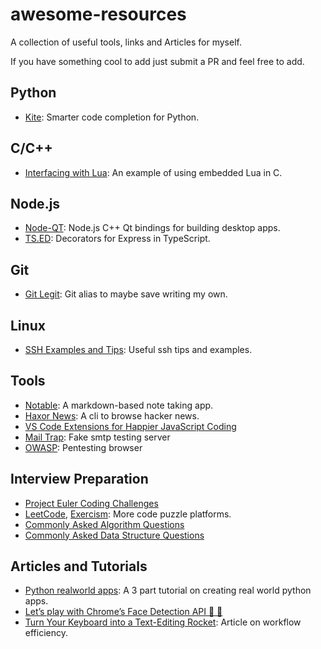 # awesome-resources

A collection of useful tools, links and Articles for myself.

If you have something cool to add just submit a PR and feel free to add.

## Python

- [Kite](https://kite.com/blog/vscode): Smarter code completion for Python.

## C/C++

- [Interfacing with Lua](http://lua-users.org/wiki/SimpleLuaApiExample): An example of using embedded Lua in C.

## Node.js

- [Node-QT](https://github.com/arturadib/node-qt): Node.js C++ Qt bindings for building desktop apps.
- [TS.ED](http://tsed.io/#/getting-started): Decorators for Express in TypeScript.

## Git

- [Git Legit](http://www.git-legit.org/): Git alias to maybe save writing my own.

## Linux

- [SSH Examples and Tips](https://hackertarget.com/ssh-examples-tunnels/): Useful ssh tips and examples.

## Tools

- [Notable](https://github.com/fabiospampinato/notable): A markdown-based note taking app.
- [Haxor News](https://github.com/donnemartin/haxor-news): A cli to browse hacker news.
- [VS Code Extensions for Happier JavaScript Coding](https://hackernoon.com/vs-code-extensions-for-happier-javascript-coding-e258f72dd9c1)
- [Mail Trap](https://mailtrap.io/): Fake smtp testing server
- [OWASP](https://www.owasp.org/index.php/Main_Page): Pentesting browser

## Interview Preparation

- [Project Euler Coding Challenges](https://blog.usejournal.com/consider-yourself-a-developer-you-should-solve-the-project-euler-problems-ed8d13397c9c)
- [LeetCode](https://leetcode.com/), [Exercism](https://exercism.io/): More code puzzle platforms.
- [Commonly Asked Algorithm Questions](https://www.geeksforgeeks.org/commonly-asked-algorithm-interview-questions-set-1/)
- [Commonly Asked Data Structure Questions](https://www.geeksforgeeks.org/commonly-asked-data-structure-interview-questions-set-1/)

## Articles and Tutorials

- [Python realworld apps](https://towardsdatascience.com/master-python-through-building-real-world-applications-part-1-b040b2b7faad): A 3 part tutorial on creating real world python apps.
- [Let’s play with Chrome’s Face Detection API 👨 👩](https://medium.com/@joomiguelcunha/lets-play-with-chrome-s-face-detection-api-ca13017a958f)
- [Turn Your Keyboard into a Text-Editing Rocket](https://medium.com/@caulfieldOwen/turn-your-keyboard-into-a-text-editing-rocket-1514d8474d2d): Article on workflow efficiency.
